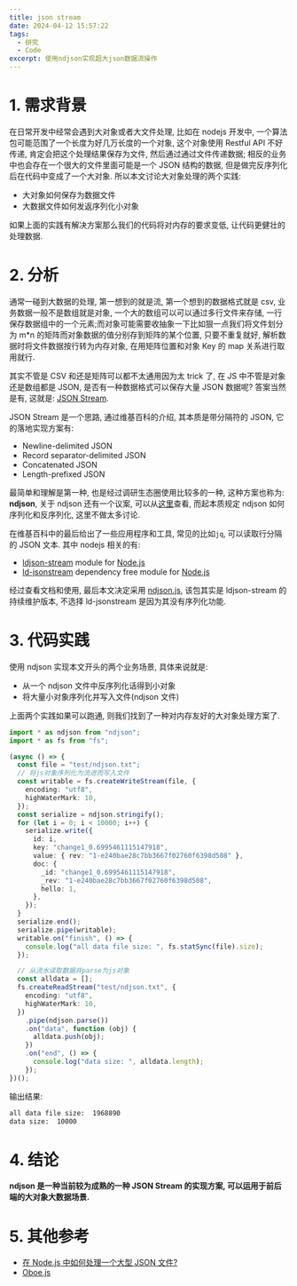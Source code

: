 ```yaml
---
title: json stream
date: 2024-04-12 15:57:22
tags:
  - 研究
  - Code
excerpt: 使用ndjson实现超大json数据流操作
---
```


# 1. 需求背景

在日常开发中经常会遇到大对象或者大文件处理, 比如在 nodejs 开发中, 一个算法包可能范围了一个长度为好几万长度的一个对象, 这个对象使用 Restful API 不好传递, 肯定会把这个处理结果保存为文件, 然后通过通过文件传递数据; 相反的业务中也会存在一个很大的文件里面可能是一个 JSON 结构的数据, 但是做完反序列化后在代码中变成了一个大对象. 所以本文讨论大对象处理的两个实践:

- 大对象如何保存为数据文件
- 大数据文件如何发返序列化小对象

如果上面的实践有解决方案那么我们的代码将对内存的要求变低, 让代码更健壮的处理数据.

# 2. 分析

通常一碰到大数据的处理, 第一想到的就是流, 第一个想到的数据格式就是 csv, 业务数据一般不是数组就是对象, 一个大的数组可以可以通过多行文件来存储, 一行保存数据组中的一个元素;而对象可能需要收抽象一下比如狠一点我们将文件划分为 m\*n 的矩阵而对象数据的值分别存到矩阵的某个位置, 只要不重复就好, 解析数据时将文件数据按行转为内存对象, 在用矩阵位置和对象 Key 的 map 关系进行取用就行.

其实不管是 CSV 和还是矩阵可以都不太通用因为太 trick 了, 在 JS 中不管是对象还是数组都是 JSON, 是否有一种数据格式可以保存大量 JSON 数据呢? 答案当然是有, 这就是: [JSON Stream](https://en.wikipedia.org/wiki/JSON_streaming).

JSON Stream 是一个思路, 通过维基百科的介绍, 其本质是带分隔符的 JSON, 它的落地实现方案有:

- Newline-delimited JSON
- Record separator-delimited JSON
- Concatenated JSON
- Length-prefixed JSON

最简单和理解是第一种, 也是经过调研生态圈使用比较多的一种, 这种方案也称为: **ndjson**, 关于 ndjson 还有一个议案, 可以从[这里](https://github.com/ndjson/ndjson-spec)查看, 而起本质规定 ndjson 如何序列化和反序列化, 这里不做太多讨论.

在维基百科中的最后给出了一些应用程序和工具, 常见的比如`jq`, 可以读取行分隔的 JSON 文本. 其中 nodejs 相关的有:

- [ldjson-stream](https://www.npmjs.org/package/ldjson-stream) module for [Node.js](https://en.wikipedia.org/wiki/Node.js)
- [ld-jsonstream](https://www.npmjs.com/package/ld-jsonstream) dependency free module for [Node.js](https://en.wikipedia.org/wiki/Node.js)

经过查看文档和使用, 最后本文决定采用 [ndjson.js](https://github.com/ndjson/ndjson.js), 该包其实是 ldjson-stream 的持续维护版本, 不选择 ld-jsonstream 是因为其没有序列化功能.

# 3. 代码实践

使用 ndjson 实现本文开头的两个业务场景, 具体来说就是:

- 从一个 ndjson 文件中反序列化话得到小对象
- 将大量小对象序列化并写入文件(ndjson 文件)

上面两个实践如果可以跑通, 则我们找到了一种对内存友好的大对象处理方案了.

```typescript
import * as ndjson from "ndjson";
import * as fs from "fs";

(async () => {
  const file = "test/ndjson.txt";
  // 将js对象序列化为流进而写入文件
  const writable = fs.createWriteStream(file, {
    encoding: "utf8",
    highWaterMark: 10,
  });
  const serialize = ndjson.stringify();
  for (let i = 0; i < 10000; i++) {
    serialize.write({
      id: i,
      key: "change1_0.6995461115147918",
      value: { rev: "1-e240bae28c7bb3667f02760f6398d508" },
      doc: {
        _id: "change1_0.6995461115147918",
        _rev: "1-e240bae28c7bb3667f02760f6398d508",
        hello: 1,
      },
    });
  }
  serialize.end();
  serialize.pipe(writable);
  writable.on("finish", () => {
    console.log("all data file size: ", fs.statSync(file).size);
  });

  // 从流水读取数据并parse为js对象
  const alldata = [];
  fs.createReadStream("test/ndjson.txt", {
    encoding: "utf8",
    highWaterMark: 10,
  })
    .pipe(ndjson.parse())
    .on("data", function (obj) {
      alldata.push(obj);
    })
    .on("end", () => {
      console.log("data size: ", alldata.length);
    });
})();
```

输出结果:

```bash
all data file size:  1968890
data size:  10000
```

# 4. 结论

**ndjson 是一种当前较为成熟的一种 JSON Stream 的实现方案, 可以运用于前后端的大对象大数据场景.**

# 5. 其他参考

- [在 Node.js 中如何处理一个大型 JSON 文件?](https://github.com/qufei1993/Nodejs-Roadmap/blob/master/docs/nodejs/advanced/json-stream.md)
- [Oboe.js](https://www.npmjs.com/package/oboe)
